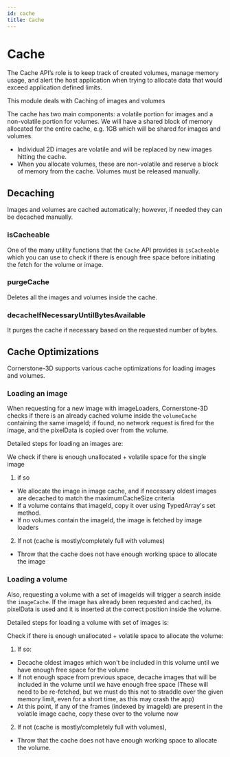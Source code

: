 ```yaml
---
id: cache
title: Cache
---
```



# Cache

The Cache API’s role is to keep track of created volumes, manage memory usage, and alert the host application when trying to allocate data that would exceed application defined limits.

This module deals with Caching of images and volumes

The cache has two main components: a volatile portion for images and a non-volatile portion for volumes. We will have a shared block of memory allocated for the entire cache, e.g. 1GB which will be shared for images and volumes.


- Individual 2D images are volatile and will be replaced by new images hitting the cache.
- When you allocate volumes, these are non-volatile and reserve a block of memory from the cache. Volumes must be released manually.


## Decaching
Images and volumes are cached automatically; however, if needed they can be decached manually.

### isCacheable
One of the many utility functions that the `Cache` API provides is `isCacheable` which you can use to check if there is enough free space before initiating the fetch for the volume or image.


### purgeCache
Deletes all the images and volumes inside the cache.

### decacheIfNecessaryUntilBytesAvailable
It purges the cache if necessary based on the requested number of bytes.



## Cache Optimizations
Cornerstone-3D supports various cache optimizations for loading images and volumes.
### Loading an image
When requesting for a new image with imageLoaders, Cornerstone-3D checks if there is an already cached volume inside the `volumeCache` containing the same imageId; if found, no network request is fired for the image, and the pixelData is copied over from the volume.

Detailed steps for loading an images are:

We check if there is enough unallocated + volatile space for the single image
 1. if so
 - We allocate the image in image cache, and if necessary oldest images are decached to match the maximumCacheSize criteria
 - If a volume contains that imageId, copy it over using TypedArray's set method.
 - If no volumes contain the imageId, the image is fetched by image loaders

  2. If not (cache is mostly/completely full with volumes)
  - Throw that the cache does not have enough working space to allocate the image

### Loading a volume
Also, requesting a volume with a set of imageIds will trigger a search inside the `imageCache`. If the image has already been requested and cached, its pixelData is used and it is inserted at the correct position inside the volume.


Detailed steps for loading a volume with set of images is:

Check if there is enough unallocated + volatile space to allocate the volume:

1. If so:
 - Decache oldest images which won't be included in this volume until we have enough free space for the volume
 - If not enough space from previous space, decache images that will be included in the volume until we have enough free space (These will need to be re-fetched,
 but we must do this not to straddle over the given memory limit, even for a  short time, as this may crash the app)
 - At this point, if any of the frames (indexed by imageId) are present in the volatile image cache, copy these over to the volume now

2. If not (cache is mostly/completely full with volumes),
 - Throw that the cache does not have enough working space to allocate the volume.
